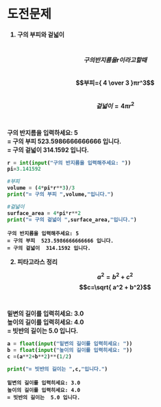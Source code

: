 # <Strong>도전문제<strong>

1. 구의 부피와 겉넓이

<br>$$구의 반지름을 r이라고 할 때$$
<br>$$부피={ 4 \over 3 }πr^3$$
<br>$$겉넓이= 4πr^2$$
<br><br>
구의 반지름을 입력하세요: **5**
<br>= 구의 부피  523.5986666666666 입니다.
<br>= 구의 겉넓이  314.1592 입니다.


```python
r = int(input("구의 반지름을 입력해주세요: "))
pi=3.141592

#부피
volume = (4*pi*r**3)/3
print("= 구의 부피 ",volume,"입니다.")

#겉넓이
surface_area = 4*pi*r**2
print("= 구의 겉넓이 ",surface_area,"입니다.")
```

    구의 반지름을 입력해주세요: 5
    = 구의 부피  523.5986666666666 입니다.
    = 구의 겉넓이  314.1592 입니다.
    

2. 피타고라스 정리

$$a^2=b^2+c^2$$
$$c=\sqrt{ a^2 + b^2}$$
<br><br>
밑변의 길이를 입력히세요: 3.0
<br>높이의 길이를 입력히세요: 4.0
<br>= 빗뱐의 길이는  5.0 입니다.


```python
a = float(input("밑변의 길이를 입력히세요: "))
b = float(input("높이의 길이를 입력히세요: "))
c =(a**2+b**2)**(1/2)

print("= 빗뱐의 길이는 ",c,"입니다.")
```

    밑변의 길이를 입력히세요: 3.0
    높이의 길이를 입력히세요: 4.0
    = 빗뱐의 길이는  5.0 입니다.
    
